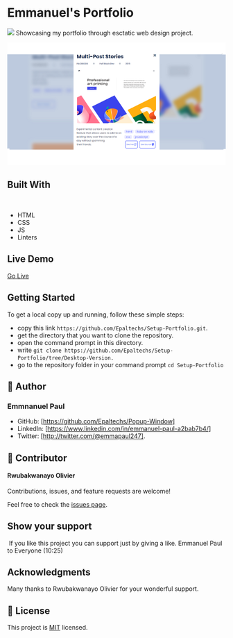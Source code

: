 # Emmanuel's Portfolio
![](https://img.shields.io/badge/Microverse-blueviolet)
​
Showcasing my portfolio through esctatic web design project.

![](screenshot.png)
## Built With
​
- HTML 
- CSS
- JS
- Linters


## Live Demo
[Go Live](https://epaltechs.github.io/Popup-Window)
​
## Getting Started
To get a local copy up and running, follow these simple steps:

- copy this link `https://github.com/Epaltechs/Setup-Portfolio.git`.
- get the directory that you want to clone the repository.
- open the command prompt in this directory.
- write `git clone https://github.com/Epaltechs/Setup-Portfolio/tree/Desktop-Version.`
- go to the repository folder in your command prompt `cd Setup-Portfolio`


## 👤 Author
### Emmnanuel Paul
- GitHub: [https://github.com/Epaltechs/Popup-Window]
- LinkedIn: [https://www.linkedin.com/in/emmanuel-paul-a2bab7b4/]
- Twitter: [http://twitter.com/@emmapaul247].
​
## 🤝 Contributor

#### Rwubakwanayo Olivier

Contributions, issues, and feature requests are welcome!

Feel free to check the [issues page](https://github.com/Epaltechs/Popup-Window/issues).

## Show your support
​
If you like this project you can support just by giving a like.
Emmanuel Paul to Everyone (10:25)

## Acknowledgments
Many thanks to Rwubakwanayo Olivier for your wonderful support.

## 📝 License

This project is [MIT](./MIT.md) licensed.
